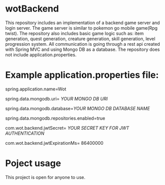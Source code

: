 # wotBackend

This repository includes an implementation of a backend game server and login server. The game server is similar to pokemon go mobile game(Rpg twist).
The repository also includes basic game logic such as: item generation, quest generation, creature generation, skill generation, level progression system. 
All communication is going through a rest api created with Spring MVC and using Mongo DB as a database. The repository does not include application.properties.

# Example application.properties file:

spring.application.name=Wot

spring.data.mongodb.uri= *YOUR MONGO DB URI*

spring.data.mongodb.database=*YOUR MONGO DB DATABASE NAME*

spring.data.mongodb.repositories.enabled=true

com.wot.backend.jwtSecret= *YOUR SECRET KEY FOR JWT AUTHENTICATION*

com.wot.backend.jwtExpirationMs= 86400000

# Poject usage

This project is open for anyone to use.
